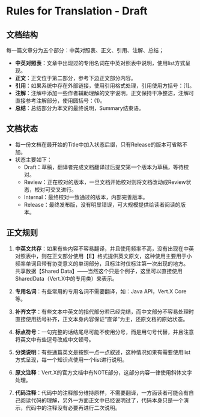 # Rules for Translation - Draft

## 文档结构

每一篇文章分为五个部分：中英对照表、正文、引用、注解、总结；

* **中英对照表**：文章中出现过的专用名词在中英对照表中说明，使用list方式呈现。
* **正文**：正文位于第二部分，参考下边正文部分内容。
* **引用**：如果系统中存在外部链接，使用引用格式处理，引用使用方括号：\[1\]。
* **注解**：注解中添加一些作者辅助理解的文字说明，正文保持干净整洁，注解可直接参考注解部分，使用圆括号：\(1\)。
* **总结**：总结部分为本文的最终说明，Summary结束语。

## 文档状态

* 每一份文档在最开始的Title中加入状态后缀，只有Release的版本可省略不加。
* 状态主要如下：
  * Draft：草稿，翻译者完成文档翻译过后提交第一个版本为草稿，等待校对。
  * Review：正在校对的版本，一旦文档开始校对则将文档改动成Review状态，校对可交叉进行。
  * Internal：最终校对一致通过的版本，内部完善版本。
  * Release：最终发布版，没有明显错误，可大规模提供给读者阅读的版本。

## 正文规则

1. **中英文共存**：如果有些内容不容易翻译，并且使用频率不高，没有出现在中英对照表中，则在正文部分使用【E】格式提供英文原文，这种使用主要用于小频率单词且带有协变意义的单词部分，且标注时仅标注第一次出现的地方。  
   共享数据【Shared Data】——当然这个只是个例子，这里可以直接使用SharedData（Vert.X中的专用类）来表示。

2. **专用名词**：有些常用的专用名词不需要翻译，如：Java API，Vert.X Core等。

3. **补齐文字**：有些文本中英文的指代部分若已经完结，而中文部分不容易处理时直接使用括号补齐，正文本身内容保证“直译”为主，还原文档的原始状态。

4. **标点符号**：一句完整的话结尾尽可能不使用分号，而是用句号代替，并且注意将英文中有些逗号改成中文顿号。

5. **分类说明**：有些通篇英文是按照一点一点叙述，这种情况如果有需要使用list方式呈现，每一个知识点使用一个list进行说明。

6. **原文注释**：Vert.X的官方文档中有NOTE部分，这部分内容一律使用斜体文字处理。

7. **代码注释**：代码中的注释部分维持原样，不需要翻译，一方面读者可能会有自己阅读代码的理解，另外一方面正文中已经说明过了，代码本身只是一个演示，代码中的注释没有必要再进行二次说明。



